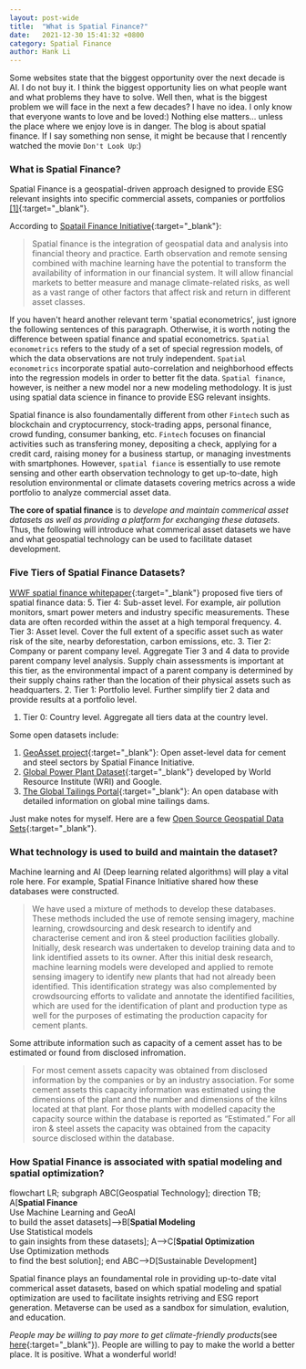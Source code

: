 ```yaml
---
layout: post-wide
title:  "What is Spatial Finance?"
date:   2021-12-30 15:41:32 +0800
category: Spatial Finance
author: Hank Li
---
```


Some websites state that the biggest opportunity over the next decade is AI. I do not buy it. I think the biggest opportunity lies on what people want and what problems they have to solve.
Well then, what is the biggest problem we will face in the next a few decades? I have no idea. I only know that everyone wants to love and be loved:) 
Nothing else matters... unless the place where we enjoy love is in danger. The blog is about spatial finance. If I say something non sense, it might be because that I rencently watched the movie `Don't Look Up`:)

### What is Spatial Finance?

Spatial Finance is a geospatial-driven approach designed to provide ESG relevant insights into specific commercial assets, companies or portfolios [[1]](https://www.wwf.org.uk/sites/default/files/2020-12/Spatial%20Finance_%20Challenges%20and%20Opportunities_Final.pdf){:target="_blank"}.

According to [Spatail Finance Initiative](https://www.cgfi.ac.uk/spatial-finance-initiative/){:target="_blank"}:
> Spatial finance is the integration of geospatial data and analysis into financial theory and practice.
> Earth observation and remote sensing combined with machine learning have the potential to transform the availability of information in our financial system. It will allow financial markets to better measure and manage climate-related risks, as well as a vast range of other factors that affect risk and return in different asset classes.

If you haven't heard another relevant term 'spatial econometrics', just ignore the following sentences of this paragraph.
Otherwise, it is worth noting the difference between spatial finance and spatial econometrics.
`Spatial econometrics` refers to the study of a set of special regression models, of which the data observations are not truly independent.
`Spatial econometrics` incorporate spatial auto-correlation and neighborhood effects into the regression models in order to better fit the data.
`Spatial finance`, however, is neither a new model nor a new modeling methodology. It is just using spatial data science in finance to provide ESG relevant insights.

Spatial finance is also foundamentally different from other `Fintech` such as blockchain and cryptocurrency, stock-trading apps, personal finance, crowd funding, consumer banking, etc.
`Fintech` focuses on financial activities such as transfering money, depositing a check, applying for a credit card, raising money for a business startup, or managing investments with smartphones.
However, `spatial fiance` is essentially to use remote sensing and other earth observation technology to get up-to-date, high resolution environmental or climate datasets covering metrics across a wide portfolio to analyze commercial asset data.

**The core of spatial finance** is to *develope and maintain commerical asset datasets as well as providing a platform for exchanging these datasets*.
Thus, the following will introduce what commerical asset datasets we have and what geospatial technology can be used to facilitate dataset development.    

### Five Tiers of Spatial Finance Datasets?
[WWF spatial finance whitepaper](https://www.wwf.org.uk/sites/default/files/2020-12/Spatial%20Finance_%20Challenges%20and%20Opportunities_Final.pdf){:target="_blank"} proposed five tiers of spatial finance data: 
5. Tier 4: Sub-asset level. For example, air pollution monitors, smart power meters and industry specific measurements. These data are often recorded within the asset at a high temporal frequency.
4. Tier 3: Asset level. Cover the full extent of a specific asset such as water risk of the site, nearby deforestation, carbon emissions, etc. 
3. Tier 2: Company or parent company level. Aggregate Tier 3 and 4 data to provide parent company level analysis. Supply chain assessments is important at this tier, as the environmental impact of a parent company is determined by their supply chains rather than the location of their physical assets such as headquarters.
2. Tier 1: Portfolio level. Further simplify tier 2 data and provide results at a portfolio level.
1. Tier 0: Country level. Aggregate all tiers data at the country level.

Some open datasets include:
1. [GeoAsset project](https://www.cgfi.ac.uk/spatial-finance-initiative/geoasset-project/){:target="_blank"}: Open asset-level data for cement and steel sectors by Spatial Finance Initiative.
2. [Global Power Plant Dataset](https://datasets.wri.org/dataset/globalpowerplantdatabase){:target="_blank"} developed by World Resource Institute (WRI) and Google.
3. [The Global Tailings Portal](https://tailing.grida.no/){:target="_blank"}: An open database with detailed information on global mine tailings dams. 

Just make notes for myself. Here are a few [Open Source Geospatial Data Sets](https://geospatialawarenesshub.com/blog/top-open-source-geospatial-data-sets/){:target="_blank"}.

### What technology is used to build and maintain the dataset?

Machine learning and AI (Deep learning related algorithms) will play a vital role here. For example, Spatial Finance Initiative shared how these databases were constructed.
> We have used a mixture of methods to develop these databases. These methods included the use of remote sensing imagery, machine learning, crowdsourcing and desk research to identify and characterise cement and iron & steel production facilities globally. Initially, desk research was undertaken to develop training data and to link identified assets to its owner. After this initial desk research, machine learning models were developed and applied to remote sensing imagery to identify new plants that had not already been identified. This identification strategy was also complemented by crowdsourcing efforts to validate and annotate the identified facilities, which are used for the identification of plant and production type as well for the purposes of estimating the production capacity for cement plants.

Some attribute information such as capacity of a cement asset has to be estimated or found from disclosed infromation. 
> For most cement assets capacity was obtained from disclosed information by the companies or by an industry association. For some cement assets this capacity information was estimated using the dimensions of the plant and the number and dimensions of the kilns located at that plant. For those plants with modelled capacity the capacity source within the database is reported as “Estimated.” For all iron & steel assets the capacity was obtained from the capacity source disclosed within the database.

### How Spatial Finance is associated with spatial modeling and spatial optimization?
<div class="mermaid">
flowchart LR;
    subgraph ABC[Geospatial Technology];
      direction TB;
      A[<b>Spatial Finance</b><br/>Use Machine Learning and GeoAI <br/>to build the asset datasets]-->B[<b>Spatial Modeling</b><br/>Use Statistical models<br/>to gain insights from these datasets];
      A-->C[<b>Spatial Optimization</b><br/>Use Optimization methods<br/>to find the best solution];
    end
    ABC-->D[Sustainable Development]
</div>

Spatial finance plays an foundamental role in providing up-to-date vital commerical asset datasets, based on which spatial modeling and spatial optimization are used to facilitate insights retriving and ESG report generation. Metaverse can be used as a sandbox for simulation, evalution, and education. 

*People may be willing to pay more to get climate-friendly products*(see [here](https://theconversation.com/climate-explained-are-consumers-willing-to-pay-more-for-climate-friendly-products-146757){:target="_blank"}). People are willing to pay to make the world a better place. It is positive. What a wonderful world!

